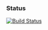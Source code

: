 ### Status
[![Build Status](https://travis-ci.org/Majcon94/TS3Bot.svg?branch=master)](https://travis-ci.org/Majcon94/TS3Bot)
